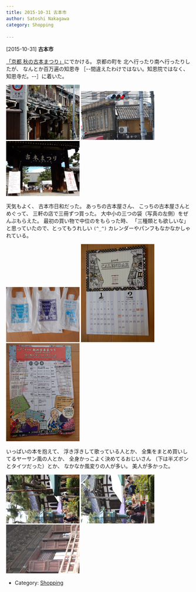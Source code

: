 ```yaml
---
title: 2015-10-31 古本市
author: Satoshi Nakagawa
category: Shopping

---
```


[2015-10-31] **古本市** 

 [「京都 秋の古本まつり」](http://www1.kcn.ne.jp/~kosho/koshoken/event.html)にでかける。
京都の町を
北へ行ったり南へ行ったりしたが、
なんとか百万遍の知恩寺
［--間違えたわけではない。知恩院ではなく、
知恩寺だ。--］に着いた。

<img src="/pict/2015-10-31-kyoto-1.jpg" alt="京都の風景" width="200"/>
<img src="/pict/2015-10-31-kyoto-2.jpg" alt="" width="200"/>
<img src="./pict/2015-10-31-furuhon-1.jpg" alt="知恩寺の門" width="200"/>

 天気もよく、
古本市日和だった。
あっちの古本屋さん、
こっちの古本屋さんとめぐって、
三軒の店で三冊ずつ買った。
大中小の三つの袋（写真の左側）をぜんぶもらえた。
最初の買い物で中位のをもらった時、
「三種類とも欲しいな」と思っていたので、とってもうれしい `(^_^)`
カレンダーやパンフもなかなかしゃれている。

<img src="/pict/2015-10-31-bag.jpg" alt="プラスチックバッグ" width="200"/>
<img src="/pict/2015-10-31-calendar.jpg" alt="カレンダー" width="200"/>
<img src="./pict/2015-10-31-flyer.jpg" alt="パンフ" width="200"/>

<!--more-->

 いっぱいの本を抱えて、
浮き浮きして歌っている人とか、
全集をまとめ買いしてるヤーサン風の人とか、
全身かっこよく決めてるおじいさん
（下は半ズボンとタイツだった）とか、
なかなか風変りの人が多い。
美人が多かった。

<img src="/pict/2015-10-31-furuhon-2.jpg" alt="" width="200"/>
<img src="/pict/2015-10-31-furuhon-4.jpg" alt="" width="200"/>
<img src="./pict/2015-10-31-furuhon-3.jpg" alt="" width="200"/>

- Category: [Shopping](https://merapano.github.io/categories.html#Shopping)


